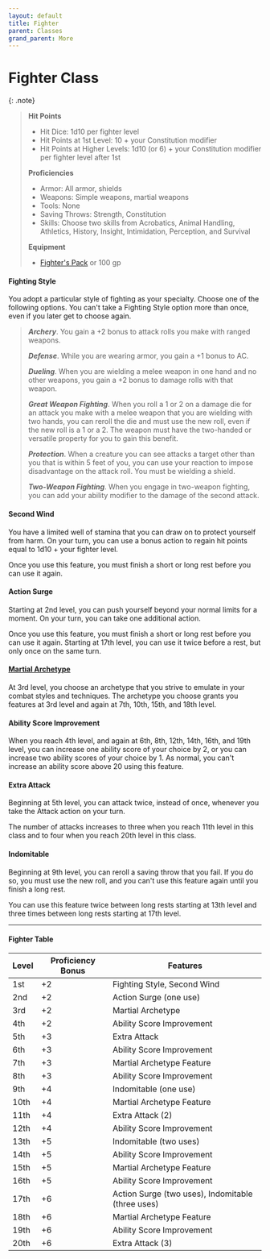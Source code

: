 ```yaml
---
layout: default
title: Fighter
parent: Classes
grand_parent: More
---
```


# Fighter Class

{: .note}
> **Hit Points**
>
> * Hit Dice: 1d10 per fighter level
> * Hit Points at 1st Level: 10 + your Constitution modifier
> * Hit Points at Higher Levels: 1d10 (or 6) + your Constitution modifier per fighter level after 1st
>
> **Proficiencies**
>
> * Armor: All armor, shields
> * Weapons: Simple weapons, martial weapons
> * Tools: None
> * Saving Throws: Strength, Constitution
> * Skills: Choose two skills from Acrobatics, Animal Handling, Athletics, History, Insight, Intimidation, Perception, and Survival
>
> **Equipment**
>
> * [Fighter's Pack](../../docs/character_creation/class/fighter#starting-gear) or 100 gp

#### Fighting Style

You adopt a particular style of fighting as your specialty. Choose one of the following options. You can't take a Fighting Style option more than once, even if you later get to choose again.

> ***Archery***. You gain a +2 bonus to attack rolls you make with ranged weapons.
>
> ***Defense***. While you are wearing armor, you gain a +1 bonus to AC.
>
> ***Dueling***. When you are wielding a melee weapon in one hand and no other weapons, you gain a +2 bonus to damage rolls with that weapon.
>
> ***Great Weapon Fighting***. When you roll a 1 or 2 on a damage die for an attack you make with a melee weapon that you are wielding with two hands, you can reroll the die and must use the new roll, even if the new roll is a 1 or a 2. The weapon must have the two-handed or versatile property for you to gain this benefit.
>
> ***Protection***. When a creature you can see attacks a target other than you that is within 5 feet of you, you can use your reaction to impose disadvantage on the attack roll. You must be wielding a shield.
>
> ***Two-Weapon Fighting***. When you engage in two-weapon fighting, you can add your ability modifier to the damage of the second attack.

#### Second Wind

You have a limited well of stamina that you can draw on to protect yourself from harm. On your turn, you can use a bonus action to regain hit points equal to 1d10 + your fighter level.

Once you use this feature, you must finish a short or long rest before you can use it again.

#### Action Surge

Starting at 2nd level, you can push yourself beyond your normal limits for a moment. On your turn, you can take one additional action.

Once you use this feature, you must finish a short or long rest before you can use it again. Starting at 17th level, you can use it twice before a rest, but only once on the same turn.

#### [Martial Archetype](../../docs/more/archetypes/index)

At 3rd level, you choose an archetype that you strive to emulate in your combat styles and techniques. The archetype you choose grants you features at 3rd level and again at 7th, 10th, 15th, and 18th level.

#### Ability Score Improvement

When you reach 4th level, and again at 6th, 8th, 12th, 14th, 16th, and 19th level, you can increase one ability score of your choice by 2, or you can increase two ability scores of your choice by 1. As normal, you can't increase an ability score above 20 using this feature.

#### Extra Attack

Beginning at 5th level, you can attack twice, instead of once, whenever you take the Attack action on your turn.

The number of attacks increases to three when you reach 11th level in this class and to four when you reach 20th level in this class.

#### Indomitable

Beginning at 9th level, you can reroll a saving throw that you fail. If you do so, you must use the new roll, and you can't use this feature again until you finish a long rest.

You can use this feature twice between long rests starting at 13th level and three times between long rests starting at 17th level.

---

#### Fighter Table

| Level | Proficiency Bonus | Features                                          |
|-------|-------------------|---------------------------------------------------|
| 1st   | +2                | Fighting Style, Second Wind                       |
| 2nd   | +2                | Action Surge (one use)                            |
| 3rd   | +2                | Martial Archetype                                 |
| 4th   | +2                | Ability Score Improvement                         |
| 5th   | +3                | Extra Attack                                      |
| 6th   | +3                | Ability Score Improvement                         |
| 7th   | +3                | Martial Archetype Feature                         |
| 8th   | +3                | Ability Score Improvement                         |
| 9th   | +4                | Indomitable (one use)                             |
| 10th  | +4                | Martial Archetype Feature                         |
| 11th  | +4                | Extra Attack (2)                                  |
| 12th  | +4                | Ability Score Improvement                         |
| 13th  | +5                | Indomitable (two uses)                            |
| 14th  | +5                | Ability Score Improvement                         |
| 15th  | +5                | Martial Archetype Feature                         |
| 16th  | +5                | Ability Score Improvement                         |
| 17th  | +6                | Action Surge (two uses), Indomitable (three uses) |
| 18th  | +6                | Martial Archetype Feature                         |
| 19th  | +6                | Ability Score Improvement                         |
| 20th  | +6                | Extra Attack (3)                                  |
